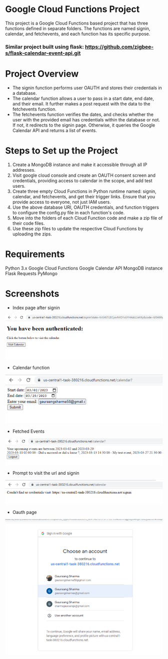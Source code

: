 # Google Cloud Functions Project
This project is a Google Cloud Functions based project that has three functions defined in separate folders. The functions are named signin, calendar, and fetchevents, and each function has its specific purpose.

### Similar project built using flask: https://github.com/zigbee-s/flask-calendar-event-api.git

# Project Overview
- The signin function performs user OAUTH and stores their credentials in a database.
- The calendar function allows a user to pass in a start date, end date, and their email. It further makes a post request with the data to the fetchevents function.
- The fetchevents function verifies the dates, and checks whether the user with the provided email has credentials within the database or not. If not, it redirects to the signin page. Otherwise, it queries the Google Calendar API and returns a list of events.

# Steps to Set up the Project
1. Create a MongoDB instance and make it accessible through all IP addresses.
2. Visit google cloud console and create an OAUTH consent screen and credentials, providing access to calendar in the scope, and add test users.
3. Create three empty Cloud Functions in Python runtime named: signin, calendar, and fetchevents, and get their trigger links. Ensure that you provide access to everyone, not just IAM users.
4. Use the above database URI, OAUTH credentials, and function triggers to configure the config.py file in each function's code.
5. Move into the folders of each Cloud Function code and make a zip file of their code files.
6. Use these zip files to update the respective Cloud Functions by uploading the zips.

# Requirements
Python 3.x
Google Cloud Functions
Google Calendar API
MongoDB instance
Flask
Requests
PyMongo

# Screenshots
- Index page after signin

![Sigin](usage_screenshots/index.png)


- Calendar function

![Calendar function](usage_screenshots/calendar.png)

- Fetched Events

![Calendar function](usage_screenshots/output.png)

- Prompt to visit the url and signin

![Credentials not exist](usage_screenshots/nocredentials.png)

- Oauth page

![oauth](usage_screenshots/oauth.png)


